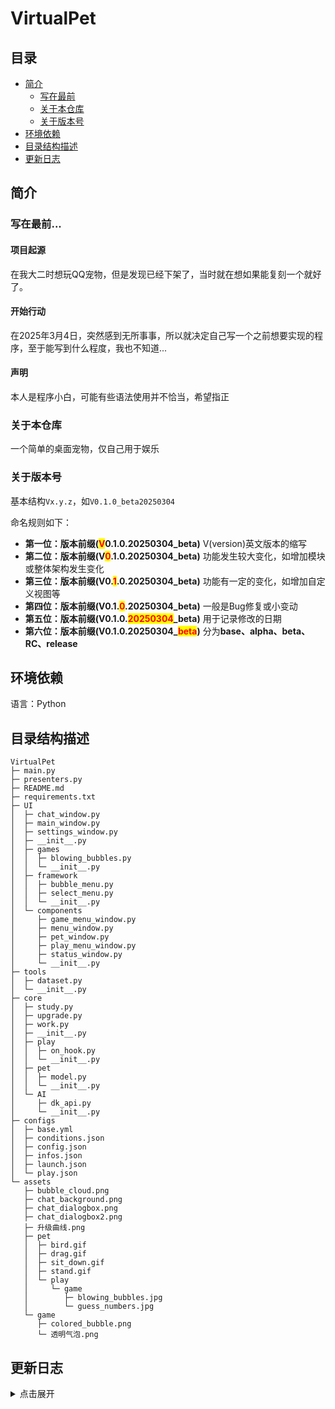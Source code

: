 # VirtualPet

## 目录

* [简介](#简介)
  * [写在最前](#写在最前)
  * [关于本仓库](#关于本仓库)
  * [关于版本号](#关于版本号)
* [环境依赖](#环境依赖)
* [目录结构描述](#目录结构描述)
* [更新日志](#更新日志)

## 简介
### 写在最前...

#### 项目起源

在我大二时想玩QQ宠物，但是发现已经下架了，当时就在想如果能复刻一个就好了。

#### 开始行动

在2025年3月4日，突然感到无所事事，所以就决定自己写一个之前想要实现的程序，至于能写到什么程度，我也不知道...

#### 声明

本人是程序小白，可能有些语法使用并不恰当，希望指正

### 关于本仓库

一个简单的桌面宠物，仅自己用于娱乐

### 关于版本号
基本结构`Vx.y.z`，如`V0.1.0_beta20250304`

命名规则如下：
- **第一位：版本前缀(<span style="color:red;background-color:yellow">V</span>0.1.0.20250304_beta)**
V(version)英文版本的缩写
- **第二位：版本前缀(V<span style="color:red;background-color:yellow">0</span>.1.0.20250304_beta)**
功能发生较大变化，如增加模块或整体架构发生变化
- **第三位：版本前缀(V0.<span style="color:red;background-color:yellow">1</span>.0.20250304_beta)**
功能有一定的变化，如增加自定义视图等
- **第四位：版本前缀(V0.1.<span style="color:red;background-color:yellow">0</span>.20250304_beta)**
一般是Bug修复或小变动
- **第五位：版本前缀(V0.1.0.<span style="color:red;background-color:yellow">20250304</span>_beta)**
用于记录修改的日期
- **第六位：版本前缀(V0.1.0.20250304_<span style="color:red;background-color:yellow">beta</span>)**
分为**base、alpha、beta、RC、release**

## 环境依赖

语言：Python

## 目录结构描述
```
VirtualPet
├─ main.py
├─ presenters.py
├─ README.md
├─ requirements.txt
├─ UI
│  ├─ chat_window.py
│  ├─ main_window.py
│  ├─ settings_window.py
│  ├─ __init__.py
│  ├─ games
│  │  ├─ blowing_bubbles.py
│  │  └─ __init__.py
│  ├─ framework
│  │  ├─ bubble_menu.py
│  │  ├─ select_menu.py
│  │  └─ __init__.py
│  └─ components
│     ├─ game_menu_window.py
│     ├─ menu_window.py
│     ├─ pet_window.py
│     ├─ play_menu_window.py
│     ├─ status_window.py
│     └─ __init__.py
├─ tools
│  ├─ dataset.py
│  └─ __init__.py
├─ core
│  ├─ study.py
│  ├─ upgrade.py
│  ├─ work.py
│  ├─ __init__.py
│  ├─ play
│  │  ├─ on_hook.py
│  │  └─ __init__.py
│  ├─ pet
│  │  ├─ model.py
│  │  └─ __init__.py
│  └─ AI
│     ├─ dk_api.py
│     └─ __init__.py
├─ configs
│  ├─ base.yml
│  ├─ conditions.json
│  ├─ config.json
│  ├─ infos.json
│  ├─ launch.json
│  └─ play.json
└─ assets
   ├─ bubble_cloud.png
   ├─ chat_background.png
   ├─ chat_dialogbox.png
   ├─ chat_dialogbox2.png
   ├─ 升级曲线.png
   ├─ pet
   │  ├─ bird.gif
   │  ├─ drag.gif
   │  ├─ sit_down.gif
   │  ├─ stand.gif
   │  └─ play
   │     └─ game
   │        ├─ blowing_bubbles.jpg
   │        └─ guess_numbers.jpg
   └─ game
      ├─ colored_bubble.png
      └─ 透明气泡.png
```

## 更新日志
<details>
<summary>点击展开</summary>

> V0.2.0.20250329_base
> - 本次更新
>  1. 调整部分代码结构
>  2. 更新设置与聊天窗口
>  3. 加入AI聊天功能
>  4. 加入 `吹泡泡` 游戏
> - 目前存在问题 
>  1. 挂机系统：`每分钟`扣除`1饥饿度`和`1心情值` `Sug: 优化一下`
>  2. 可以使用文件喂养宠物(尽量不要喂) `Bug: 文件夹喂养会出现报错`
>  3. 可以读取上次关闭的地方，下次启动从此处启动 `Bug: 需要正常关闭，强制关闭无法保存数据`
>  4. 鼠标悬停宠物可以显示状态条，离开时渐变消失 `Bug: 有时无法正常显示`
>  5. 有时候菜单点击 `玩游戏` 出现未知Bug，强制卡退
> - 未来计划
>  1. 增加经验系统，学习系统，打工系统
>  2. 增加小游戏
>
>
>
>
> V0.2.0.20250307_base
> - 目前功能与存在问题 
>  1. 挂机系统：每1分钟获得1经验
>  2. 可以使用文件喂养宠物 `Bug: 文件夹喂养会出现报错`
>  3. 可以读取上次关闭的地方，下次启动从此处启动 `Bug: 需要正常关闭，强制关闭无法保存数据`
>  4. <span style="color:red;background-color:yellow">鼠标悬停宠物可以显示状态条，离开时渐变消失</span> `Bug: 有时无法正常显示`
>  5. 目前可以显示gif宠物 `Sug: 使用的别人的图，需要自己再做一个`
> - 未来计划
>  1. 增加经验系统，学习系统，打工系统
>  2. 接入AI
>  3. 增加小游戏
>
>
> V0.2.0.20250306_base
> - <span style="color:red;background-color:yellow">更改代码模式，使用MVP（Model-View-Presenter）设置模式，将UI与数据分离。</span>
> - <span style="color:red;background-color:yellow">整理了部分学习科目、工作和娱乐项目，设定他们的需求、精力和消耗。</span>
> - 目前功能与存在问题
>  1. 可以使用文件喂养宠物 `Bug: 文件夹喂养会出现报错`
>  2. 退出记忆上次位置 `Bug: 需要正常关闭，强制关闭无法保存数据`
>  3. 挂机系统：每1分钟获得1经验 <span style="color:red;background-color:yellow">~~`Bug: 运行挂机系统会立马获得1经验`~~</span>
>  4. 可以显示状态条，`Sug: 可以改成消失的时候渐变`
>  5. 目前可以显示gif宠物 `Sug: 使用的别人的图，需要自己再做一个`
> - 未来计划
>  1. 增加经验系统，学习系统，打工系统
>  2. 接入AI
>  3. 增加小游戏
>
>
> V0.1.1.20250305_base
> - 目前功能与存在问题
>  1. 可以使用文件喂养宠物 `Bug: 文件夹喂养会出现报错`
>  2. 可以读取上次关闭的地方，下次启动从此处启动 `Bug: 需要正常关闭，强制关闭无法保存数据`
>  3. <span style="color:red;background-color:yellow">挂机系统：每1分钟获得1经验</span> `Bug: 运行挂机系统会立马获得1经验`
>  4. 可以显示状态条，`Sug: 可以改成消失的时候渐变`
>  5. 目前可以显示gif宠物 `Sug: 使用的别人的图，需要自己再做一个`
> - 未来计划
>  1. 增加经验系统，学习系统，打工系统
>  2. 接入AI
>  3. 增加小游戏
>
>
> V0.1.0.20250304_base
> - 目前功能与存在问题
>  1. 可以使用文件喂养宠物，`bug:文件夹喂养会出现报错`
>  2. 可以读取上次关闭的地方，下次启动从此处启动，`bug: 需要正常关闭，强制关闭无法保存数据`
>  3. 可以显示状态条，`sug: 可以改成消失的时候渐变`
>  4. 目前可以显示gif宠物，`sug: 使用的别人的图，需要自己再做一个`
> - 未来计划
>  1. 增加经验系统，学习系统，打工系统
>  2. 接入AI
>  3. 增加小游戏
>
>
</details>